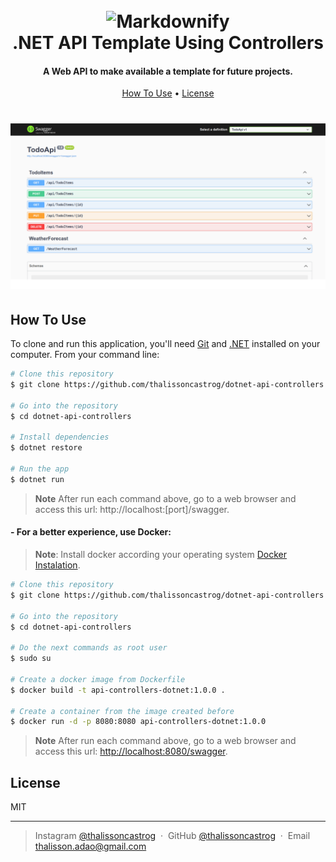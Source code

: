 <h1 align="center">
  <br>
  <img src="https://learn.microsoft.com/dotnet/media/dotnet-logo.png" alt="Markdownify" width="200">
  <br>
  .NET API Template Using Controllers
  <br>
</h1>

<h4 align="center">A Web API to make available a template for future projects.</h4>

<p align="center">
  <a href="#how-to-use">How To Use</a> •
  <a href="#license">License</a>
</p>

<h1 align="center">
    <img src="assets/images/swagger.png" alt="Markdownify" width="800">
</h1>

## How To Use

To clone and run this application, you'll need [Git](https://git-scm.com) and [.NET](https://learn.microsoft.com/en-us/dotnet/core/install/) installed on your computer. From your command line:

```bash
# Clone this repository
$ git clone https://github.com/thalissoncastrog/dotnet-api-controllers.git

# Go into the repository
$ cd dotnet-api-controllers

# Install dependencies
$ dotnet restore

# Run the app
$ dotnet run
```

> **Note**
> After run each command above, go to a web browser and access this url: http://localhost:[port]/swagger.

<h4>- For a better experience, use Docker:</h4>

> **Note**:
> Install docker according your operating system [Docker Instalation](https://docs.docker.com/engine/install/).

```bash
# Clone this repository
$ git clone https://github.com/thalissoncastrog/dotnet-api-controllers.git

# Go into the repository
$ cd dotnet-api-controllers

# Do the next commands as root user
$ sudo su

# Create a docker image from Dockerfile
$ docker build -t api-controllers-dotnet:1.0.0 .

# Create a container from the image created before
$ docker run -d -p 8080:8080 api-controllers-dotnet:1.0.0
```

> **Note**
> After run each command above, go to a web browser and access this url: [http://localhost:8080/swagger](http://localhost:8080/swagger).

## License

MIT

---

> Instagram [@thalissoncastrog](https://www.instagram.com/thalissoncastrog/) &nbsp;&middot;&nbsp;
> GitHub [@thalissoncastrog](https://github.com/thalissoncastrog) &nbsp;&middot;&nbsp;
> Email [thalisson.adao@gmail.com](mailto:thalisson.adao@gmail.com)
